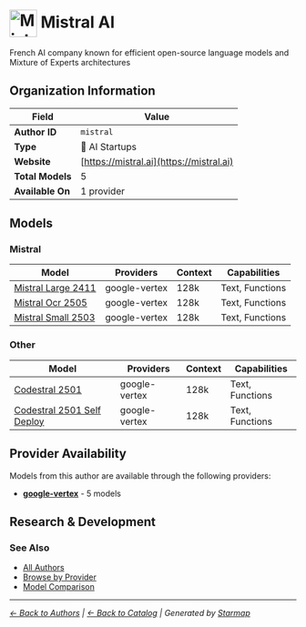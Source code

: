 # <img src="https://raw.githubusercontent.com/agentstation/starmap/master/internal/embedded/logos/mistral.svg" alt="Mistral AI logo" width="48" height="48" style="vertical-align: middle;"> Mistral AI
  
  
  
French AI company known for efficient open-source language models and Mixture of Experts architectures
  
  
## Organization Information
  
| Field | Value |
|---------|---------|
| **Author ID** | `mistral` |
| **Type** | 🚀 AI Startups |
| **Website** | [https://mistral.ai](https://mistral.ai) |
| **Total Models** | 5 |
| **Available On** | 1 provider |

  
## Models
  
### Mistral
  
| Model | Providers | Context | Capabilities |
|---------|---------|---------|---------|
| [Mistral Large 2411](./models/mistral-large-2411-at-001.md) | google-vertex | 128k | Text, Functions |
| [Mistral Ocr 2505](./models/mistral-ocr-2505-at-001.md) | google-vertex | 128k | Text, Functions |
| [Mistral Small 2503](./models/mistral-small-2503-at-001.md) | google-vertex | 128k | Text, Functions |

  
### Other
  
| Model | Providers | Context | Capabilities |
|---------|---------|---------|---------|
| [Codestral 2501](./models/codestral-2501-at-001.md) | google-vertex | 128k | Text, Functions |
| [Codestral 2501 Self Deploy](./models/codestral-2501-self-deploy-at-001.md) | google-vertex | 128k | Text, Functions |

  
## Provider Availability
  
Models from this author are available through the following providers:
  
  
- **[google-vertex](../../providers/google-vertex/)** - 5 models
  
## Research & Development
  

  
### See Also
  
- [All Authors](../)
- [Browse by Provider](../../providers/)
- [Model Comparison](../../models/)
  
---
*_[← Back to Authors](../) | [← Back to Catalog](../../) | Generated by [Starmap](https://github.com/agentstation/starmap)_*